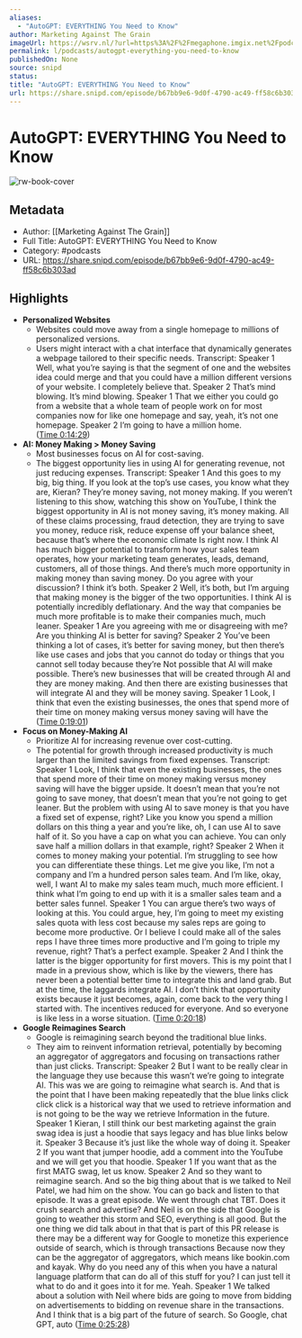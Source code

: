 ```yaml
---
aliases:
  - "AutoGPT: EVERYTHING You Need to Know"
author: Marketing Against The Grain
imageUrl: https://wsrv.nl/?url=https%3A%2F%2Fmegaphone.imgix.net%2Fpodcasts%2F6a1c6e3c-af7c-11ec-a955-fb60e2a1bf27%2Fimage%2FMAT_-_Show_Tile_3000x3000.png%3Fixlib%3Drails-4.3.1%26max-w%3D3000%26max-h%3D3000%26fit%3Dcrop%26auto%3Dformat%2Ccompress&w=100&h=100
permalink: l/podcasts/autogpt-everything-you-need-to-know
publishedOn: None
source: snipd
status: 
title: "AutoGPT: EVERYTHING You Need to Know"
url: https://share.snipd.com/episode/b67bb9e6-9d0f-4790-ac49-ff58c6b303ad
---
```

# AutoGPT: EVERYTHING You Need to Know

![rw-book-cover](https://wsrv.nl/?url=https%3A%2F%2Fmegaphone.imgix.net%2Fpodcasts%2F6a1c6e3c-af7c-11ec-a955-fb60e2a1bf27%2Fimage%2FMAT_-_Show_Tile_3000x3000.png%3Fixlib%3Drails-4.3.1%26max-w%3D3000%26max-h%3D3000%26fit%3Dcrop%26auto%3Dformat%2Ccompress&w=100&h=100)

## Metadata

- Author: [[Marketing Against The Grain]]
- Full Title: AutoGPT: EVERYTHING You Need to Know
- Category: #podcasts
- URL: https://share.snipd.com/episode/b67bb9e6-9d0f-4790-ac49-ff58c6b303ad

## Highlights

- **Personalized Websites**
  - Websites could move away from a single homepage to millions of personalized versions.
  - Users might interact with a chat interface that dynamically generates a webpage tailored to their specific needs.
  Transcript:
  Speaker 1
  Well, what you’re saying is that the segment of one and the websites idea could merge and that you could have a million different versions of your website. I completely believe that.
  Speaker 2
  That’s mind blowing. It’s mind blowing.
  Speaker 1
  That we either you could go from a website that a whole team of people work on for most companies now for like one homepage and say, yeah, it’s not one homepage.
  Speaker 2
  I’m going to have a million home. ([Time 0:14:29](https://share.snipd.com/snip/e2438c90-9fee-4d52-9d32-0bb9884fb054))
- **AI: Money Making > Money Saving**
  - Most businesses focus on AI for cost-saving.
  - The biggest opportunity lies in using AI for generating revenue, not just reducing expenses.
  Transcript:
  Speaker 1
  And this goes to my big, big thing. If you look at the top’s use cases, you know what they are, Kieran? They’re money saving, not money making. If you weren’t listening to this show, watching this show on YouTube, I think the biggest opportunity in AI is not money saving, it’s money making. All of these claims processing, fraud detection, they are trying to save you money, reduce risk, reduce expense off your balance sheet, because that’s where the economic climate Is right now. I think AI has much bigger potential to transform how your sales team operates, how your marketing team generates, leads, demand, customers, all of those things. And there’s much more opportunity in making money than saving money. Do you agree with your discussion? I think it’s both.
  Speaker 2
  Well, it’s both, but I’m arguing that making money is the bigger of the two opportunities. I think AI is potentially incredibly deflationary. And the way that companies be much more profitable is to make their companies much, much leaner.
  Speaker 1
  Are you agreeing with me or disagreeing with me? Are you thinking AI is better for saving?
  Speaker 2
  You’ve been thinking a lot of cases, it’s better for saving money, but then there’s like use cases and jobs that you cannot do today or things that you cannot sell today because they’re Not possible that AI will make possible. There’s new businesses that will be created through AI and they are money making. And then there are existing businesses that will integrate AI and they will be money saving.
  Speaker 1
  Look, I think that even the existing businesses, the ones that spend more of their time on money making versus money saving will have the ([Time 0:19:01](https://share.snipd.com/snip/54e4a9d8-9d76-4568-8eb9-cb2789371427))
- **Focus on Money-Making AI**
  - Prioritize AI for increasing revenue over cost-cutting.
  - The potential for growth through increased productivity is much larger than the limited savings from fixed expenses.
  Transcript:
  Speaker 1
  Look, I think that even the existing businesses, the ones that spend more of their time on money making versus money saving will have the bigger upside. It doesn’t mean that you’re not going to save money, that doesn’t mean that you’re not going to get leaner. But the problem with using AI to save money is that you have a fixed set of expense, right? Like you know you spend a million dollars on this thing a year and you’re like, oh, I can use AI to save half of it. So you have a cap on what you can achieve. You can only save half a million dollars in that example, right?
  Speaker 2
  When it comes to money making your potential. I’m struggling to see how you can differentiate these things. Let me give you like, I’m not a company and I’m a hundred person sales team. And I’m like, okay, well, I want AI to make my sales team much, much more efficient. I think what I’m going to end up with it is a smaller sales team and a better sales funnel.
  Speaker 1
  You can argue there’s two ways of looking at this. You could argue, hey, I’m going to meet my existing sales quota with less cost because my sales reps are going to become more productive. Or I believe I could make all of the sales reps I have three times more productive and I’m going to triple my revenue, right? That’s a perfect example.
  Speaker 2
  And I think the latter is the bigger opportunity for first movers. This is my point that I made in a previous show, which is like by the viewers, there has never been a potential better time to integrate this and land grab. But at the time, the laggards integrate AI. I don’t think that opportunity exists because it just becomes, again, come back to the very thing I started with. The incentives reduced for everyone. And so everyone is like less in a worse situation. ([Time 0:20:18](https://share.snipd.com/snip/39cac50f-f4c5-4ff9-a194-a05152ebbc6b))
- **Google Reimagines Search**
  - Google is reimagining search beyond the traditional blue links.
  - They aim to reinvent information retrieval, potentially by becoming an aggregator of aggregators and focusing on transactions rather than just clicks.
  Transcript:
  Speaker 2
  But I want to be really clear in the language they use because this wasn’t we’re going to integrate AI. This was we are going to reimagine what search is. And that is the point that I have been making repeatedly that the blue links click click click is a historical way that we used to retrieve information and is not going to be the way we retrieve Information in the future.
  Speaker 1
  Kieran, I still think our best marketing against the grain swag idea is just a hoodie that says legacy and has blue links below it.
  Speaker 3
  Because it’s just like the whole way of doing it.
  Speaker 2
  If you want that jumper hoodie, add a comment into the YouTube and we will get you that hoodie.
  Speaker 1
  If you want that as the first MATG swag, let us know.
  Speaker 2
  And so they want to reimagine search. And so the big thing about that is we talked to Neil Patel, we had him on the show. You can go back and listen to that episode. It was a great episode. We went through chat TBT. Does it crush search and advertise? And Neil is on the side that Google is going to weather this storm and SEO, everything is all good. But the one thing we did talk about in that that is part of this PR release is there may be a different way for Google to monetize this experience outside of search, which is through transactions Because now they can be the aggregator of aggregators, which means like bookin.com and kayak. Why do you need any of this when you have a natural language platform that can do all of this stuff for you? I can just tell it what to do and it goes into it for me. Yeah.
  Speaker 1
  We talked about a solution with Neil where bids are going to move from bidding on advertisements to bidding on revenue share in the transactions. And I think that is a big part of the future of search. So Google, chat GPT, auto ([Time 0:25:28](https://share.snipd.com/snip/dc85c3c0-2172-4df1-a1f0-69ef4bdba66b))
